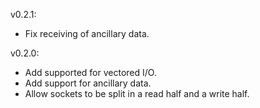 v0.2.1:
  * Fix receiving of ancillary data.

v0.2.0:
  * Add supported for vectored I/O.
  * Add support for ancillary data.
  * Allow sockets to be split in a read half and a write half.

